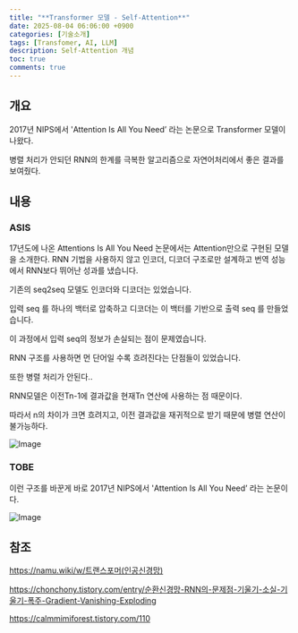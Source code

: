 ```yaml
---
title: "**Transformer 모델 - Self-Attention**"
date: 2025-08-04 06:06:00 +0900
categories: [기술소개]
tags: [Transfomer, AI, LLM]
description: Self-Attention 개념
toc: true
comments: true
---
```


## 개요

2017년 NIPS에서 'Attention Is All You Need’ 라는 논문으로 Transformer 모델이 나왔다.

병렬 처리가 안되던 RNN의 한계를 극복한 알고리즘으로 자연어처리에서 좋은 결과를 보여줬다.

## 내용

### ASIS

17년도에 나온 Attentions Is All You Need 논문에서는 Attention만으로 구현된 모델을 소개한다. RNN 기법을 사용하지 않고 인코더, 디코더 구조로만 설계하고 번역 성능에서 RNN보다 뛰어난 성과를 냈습니다.

기존의 seq2seq 모델도 인코더와 디코더는 있었습니다.

입력  seq 를 하나의 백터로 압축하고 디코더는 이 백터를 기반으로 출력 seq 를 만들었습니다. 

이 과정에서 입력 seq의 정보가 손실되는 점이 문제였습니다.

RNN 구조를 사용하면 먼 단어일 수록 흐려진다는 단점들이 있었습니다. 

또한 병렬 처리가 안된다..

RNN모델은 이전Tn-1에 결과값을 현재Tn 연산에 사용하는 점 때문이다. 

따라서 n의 차이가 크면 흐려지고, 이전 결과값을 재귀적으로 받기 때문에 병렬 연산이 불가능하다.

![Image](https://prod-files-secure.s3.us-west-2.amazonaws.com/e6db513d-ec54-40ff-aa74-2487b0bcfe15/1e7f5e6f-9228-4d68-9d1d-6554327138c3/Untitled.png?X-Amz-Algorithm=AWS4-HMAC-SHA256&X-Amz-Content-Sha256=UNSIGNED-PAYLOAD&X-Amz-Credential=ASIAZI2LB4662YFUAVXN%2F20250804%2Fus-west-2%2Fs3%2Faws4_request&X-Amz-Date=20250804T071355Z&X-Amz-Expires=3600&X-Amz-Security-Token=IQoJb3JpZ2luX2VjEAcaCXVzLXdlc3QtMiJIMEYCIQDHcE0cUuOsME7Z9pSFJl692TRUUokoBThlYzqUjoAAJAIhALigsnR0D8cR5GhkspAzzkI8HEmYbRPuq%2BSSPS33%2FSTmKv8DCEAQABoMNjM3NDIzMTgzODA1IgwRKULD4KxbaIy6H3Uq3ANYrMNy7tk0eAbER%2FR%2FXd64W%2ByAuvkZgx3LIJKbPqXPW%2B2Srg%2FiNgOBGcqHOivjNr7Zulo3X0Qfy1mNu7qYyxuhvi8Fa%2FZor3hOzuHKnv0eYQzw5UW%2B9MNXXPNbCO88zlP4Ovg94bZ%2BNVoKjAED3R70QOLbyb%2BHrX6etvQXexMobMrcm%2BjdvkUk9q5pGhrJ%2FDGaD5g9YOQH2J2NWYBkyJ9Y6mvd72xZ%2ByvXgJaANeDcOLTQ9RoYVNmGjOhkvkMF8QcWhg3NCgySB9d80Ikt2t2Tap6Wgon83X3x%2BZDJhIFPDFwSGcEEPpY90wbl4czeCDomsadyVeV3eIDWDDi3lsZnUXX%2FHDUSxDZjk5%2BXIV00zG1Est3gCqCC8GfU%2FEdfvX1xiMBsXvs3AtQfHit%2FhDv%2FOz9z8MAs1UklBMOMwxNpFyVxWgZdzU12OgVvSznIFlRPLyP9E5s8i7Caa5GNf6%2FXuRULJznW5rdwIwJfOzWyURm9jbUM6BnVFFaYblLMA0QLst34xfPCX%2FBYrW9%2FpiZV8uGK1FtNoBcE2i9%2FgcLKCuL78QJbmQt5uwvAV06o0xIzYGJY8D0S1urFvrAF2xN21FtDJwI2xMlauioOtMKY%2FLz5Ka8n%2F256q5zq9zCjt8HEBjqkAZDMxIWMYtYa%2FRf1Uv%2FWr0%2BbIhYqTrEB1ErC0vCVj3zqDopNoHew1zImscnF40iUjdnupaAMHsk8DjU4WA8MuHZ6APEAuvK6yWnE45jDvL7PbuWdJ66gPKOdkRTw5%2FaE4Xh1GqF0LMTFwvr0N6VYCsPFEJoITUgi2oZWOvkOh1wyS%2BWFZ0k7kvCxfSq2kOSn2bpHzuz2MBA%2F4DKdYpOiQKqPr3q%2F&X-Amz-Signature=262695c5f032847e12893b2775cfdcced93bbc95bd9bd5e1d8b6f8f03fb1b70a&X-Amz-SignedHeaders=host&x-amz-checksum-mode=ENABLED&x-id=GetObject)

### TOBE

이런 구조를 바꾼게 바로 2017년 NIPS에서 'Attention Is All You Need’ 라는 논문이다. 

![Image](https://prod-files-secure.s3.us-west-2.amazonaws.com/e6db513d-ec54-40ff-aa74-2487b0bcfe15/6e9cd139-802d-46d7-a36a-93043fd1cafc/Untitled.png?X-Amz-Algorithm=AWS4-HMAC-SHA256&X-Amz-Content-Sha256=UNSIGNED-PAYLOAD&X-Amz-Credential=ASIAZI2LB4662YFUAVXN%2F20250804%2Fus-west-2%2Fs3%2Faws4_request&X-Amz-Date=20250804T071355Z&X-Amz-Expires=3600&X-Amz-Security-Token=IQoJb3JpZ2luX2VjEAcaCXVzLXdlc3QtMiJIMEYCIQDHcE0cUuOsME7Z9pSFJl692TRUUokoBThlYzqUjoAAJAIhALigsnR0D8cR5GhkspAzzkI8HEmYbRPuq%2BSSPS33%2FSTmKv8DCEAQABoMNjM3NDIzMTgzODA1IgwRKULD4KxbaIy6H3Uq3ANYrMNy7tk0eAbER%2FR%2FXd64W%2ByAuvkZgx3LIJKbPqXPW%2B2Srg%2FiNgOBGcqHOivjNr7Zulo3X0Qfy1mNu7qYyxuhvi8Fa%2FZor3hOzuHKnv0eYQzw5UW%2B9MNXXPNbCO88zlP4Ovg94bZ%2BNVoKjAED3R70QOLbyb%2BHrX6etvQXexMobMrcm%2BjdvkUk9q5pGhrJ%2FDGaD5g9YOQH2J2NWYBkyJ9Y6mvd72xZ%2ByvXgJaANeDcOLTQ9RoYVNmGjOhkvkMF8QcWhg3NCgySB9d80Ikt2t2Tap6Wgon83X3x%2BZDJhIFPDFwSGcEEPpY90wbl4czeCDomsadyVeV3eIDWDDi3lsZnUXX%2FHDUSxDZjk5%2BXIV00zG1Est3gCqCC8GfU%2FEdfvX1xiMBsXvs3AtQfHit%2FhDv%2FOz9z8MAs1UklBMOMwxNpFyVxWgZdzU12OgVvSznIFlRPLyP9E5s8i7Caa5GNf6%2FXuRULJznW5rdwIwJfOzWyURm9jbUM6BnVFFaYblLMA0QLst34xfPCX%2FBYrW9%2FpiZV8uGK1FtNoBcE2i9%2FgcLKCuL78QJbmQt5uwvAV06o0xIzYGJY8D0S1urFvrAF2xN21FtDJwI2xMlauioOtMKY%2FLz5Ka8n%2F256q5zq9zCjt8HEBjqkAZDMxIWMYtYa%2FRf1Uv%2FWr0%2BbIhYqTrEB1ErC0vCVj3zqDopNoHew1zImscnF40iUjdnupaAMHsk8DjU4WA8MuHZ6APEAuvK6yWnE45jDvL7PbuWdJ66gPKOdkRTw5%2FaE4Xh1GqF0LMTFwvr0N6VYCsPFEJoITUgi2oZWOvkOh1wyS%2BWFZ0k7kvCxfSq2kOSn2bpHzuz2MBA%2F4DKdYpOiQKqPr3q%2F&X-Amz-Signature=f3c8cfe8aeb249ffdc0712fe3be28260490465625d2e2eb35ad688afee753a00&X-Amz-SignedHeaders=host&x-amz-checksum-mode=ENABLED&x-id=GetObject)

## 참조

https://namu.wiki/w/트랜스포머(인공신경망)

https://chonchony.tistory.com/entry/순환신경망-RNN의-문제점-기울기-소실-기울기-폭주-Gradient-Vanishing-Exploding

https://calmmimiforest.tistory.com/110


